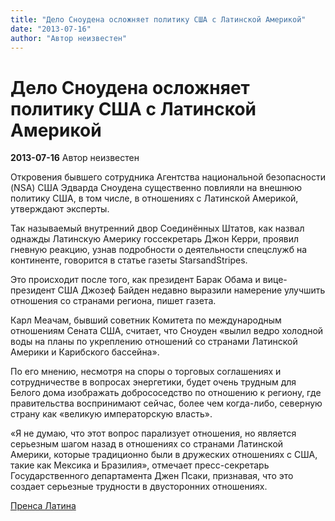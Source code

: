 ```yaml
---
title: "Дело Сноудена осложняет политику США с Латинской Америкой"
date: "2013-07-16"
author: "Автор неизвестен"
---
```


# Дело Сноудена осложняет политику США с Латинской Америкой

**2013-07-16** Автор неизвестен

Откровения бывшего cотрудника Агентства национальной безопасности (NSA) США Эдварда Сноудена существенно повлияли на внешнюю политику США, в том числе, в отношениях с Латинской Америкой, утверждают эксперты.

Так называемый внутренний двор Соединённых Штатов, как назвал однажды Латинскую Америку госсекретарь Джон Керри, проявил гневную реакцию, узнав подробности о деятельности спецслужб на континенте, говорится в статье газеты StarsandStripes.

Это происходит после того, как президент Барак Обама и вице-президент США Джозеф Байден недавно выразили намерение улучшить отношения со странами региона, пишет газета.

Карл Меачам, бывший советник Комитета по международным отношениям Сената США, считает, что Сноуден «вылил ведро холодной воды на планы по укреплению отношений со странами Латинской Америки и Карибского бассейна».

По его мнению, несмотря на споры о торговых соглашениях и сотрудничестве в вопросах энергетики, будет очень трудным для Белого дома изображать добрососедство по отношению к региону, где правительства воспринимают сейчас, более чем когда-либо, северную страну как «великую императорскую власть».

 «Я не думаю, что этот вопрос парализует отношения, но является серьезным шагом назад в отношениях со странами Латинской Америки, которые традиционно были в дружеских отношениях с США, такие как Мексика и Бразилия», отмечает пресс-секретарь Государственного департамента Джен Псаки, признавая, что это создает серьезные трудности в двусторонних отношениях.

[Пренса Латина](http://www.prensalatina.ru/index.php/pl-noticias-de-america-latina-e-caribe/37081-2013-07-15-15-06-14?opcion=pl-ver-noticia)